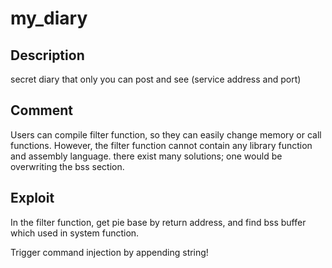 # my_diary

## Description
secret diary that only you can post and see
(service address and port)

## Comment
Users can compile filter function, so they can easily change memory or call functions.
However, the filter function cannot contain any library function and assembly language.
there exist many solutions; one would be overwriting the bss section.

## Exploit

In the filter function, get pie base by return address, and find bss buffer which used in system function.

Trigger command injection by appending string!


